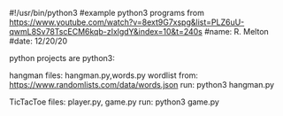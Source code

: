#!/usr/bin/python3
#example python3 programs from https://www.youtube.com/watch?v=8ext9G7xspg&list=PLZ6uU-qwmL8Sv78TscECM6kqb-zIxlgdY&index=10&t=240s
#name: R. Melton
#date: 12/20/20

python projects are python3:

hangman files: hangman.py,words.py
wordlist from: https://www.randomlists.com/data/words.json
run: python3 hangman.py



TicTacToe files: player.py, game.py
run: python3 game.py




